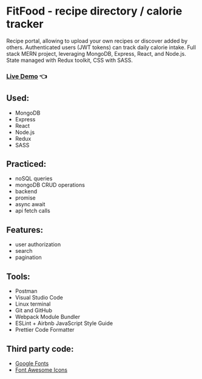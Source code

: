 # FitFood - recipe directory / calorie tracker

Recipe portal, allowing to upload your own recipes or discover added by others. Authenticated users (JWT tokens) can track daily calorie intake. Full stack MERN project, leveraging MongoDB, Express, React, and Node.js. State managed with Redux toolkit, CSS with SASS.

### [Live Demo](https://fitfoodproject.netlify.app/) :point_left:

## Used:

- MongoDB
- Express
- React
- Node.js
- Redux
- SASS

## Practiced:

- noSQL queries
- mongoDB CRUD operations
- backend
- promise
- async await
- api fetch calls

## Features:

- user authorization
- search
- pagination

## Tools:

- Postman
- Visual Studio Code
- Linux terminal
- Git and GitHub
- Webpack Module Bundler
- ESLint + Airbnb JavaScript Style Guide
- Prettier Code Formatter

## Third party code:

- [Google Fonts](https://fonts.google.com/)
- [Font Awesome Icons](https://fontawesome.com/)
